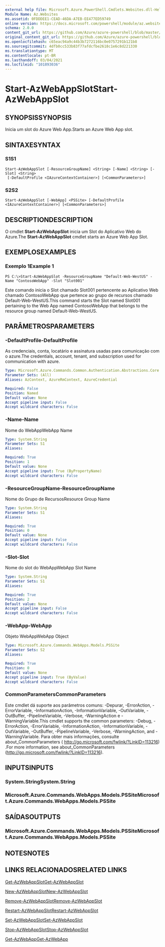 ```yaml
---
external help file: Microsoft.Azure.PowerShell.Cmdlets.Websites.dll-Help.xml
Module Name: Az.Websites
ms.assetid: 0FDDDEE1-CEAD-46DA-A7EB-EE477ED59749
online version: https://docs.microsoft.com/powershell/module/az.websites/start-azwebappslot
schema: 2.0.0
content_git_url: https://github.com/Azure/azure-powershell/blob/master/src/Websites/Websites/help/Start-AzWebAppSlot.md
original_content_git_url: https://github.com/Azure/azure-powershell/blob/master/src/Websites/Websites/help/Start-AzWebAppSlot.md
ms.openlocfilehash: c65eac94a9c44b3b7272116bc0e0757291b121b8
ms.sourcegitcommit: 4dfb0cc533b83f77afdcfbe2618c1e6c8d221330
ms.translationtype: MT
ms.contentlocale: pt-BR
ms.lasthandoff: 03/04/2021
ms.locfileid: "101893036"
---
```

# <span data-ttu-id="c398d-101">Start-AzWebAppSlot</span><span class="sxs-lookup"><span data-stu-id="c398d-101">Start-AzWebAppSlot</span></span>

## <span data-ttu-id="c398d-102">SYNOPSIS</span><span class="sxs-lookup"><span data-stu-id="c398d-102">SYNOPSIS</span></span>
<span data-ttu-id="c398d-103">Inicia um slot do Azure Web App.</span><span class="sxs-lookup"><span data-stu-id="c398d-103">Starts an Azure Web App slot.</span></span>

## <span data-ttu-id="c398d-104">SINTAXE</span><span class="sxs-lookup"><span data-stu-id="c398d-104">SYNTAX</span></span>

### <span data-ttu-id="c398d-105">S1</span><span class="sxs-lookup"><span data-stu-id="c398d-105">S1</span></span>
```
Start-AzWebAppSlot [-ResourceGroupName] <String> [-Name] <String> [-Slot] <String>
 [-DefaultProfile <IAzureContextContainer>] [<CommonParameters>]
```

### <span data-ttu-id="c398d-106">S2</span><span class="sxs-lookup"><span data-stu-id="c398d-106">S2</span></span>
```
Start-AzWebAppSlot [-WebApp] <PSSite> [-DefaultProfile <IAzureContextContainer>] [<CommonParameters>]
```

## <span data-ttu-id="c398d-107">DESCRIPTION</span><span class="sxs-lookup"><span data-stu-id="c398d-107">DESCRIPTION</span></span>
<span data-ttu-id="c398d-108">O cmdlet **Start-AzWebAppSlot** inicia um Slot do Aplicativo Web do Azure.</span><span class="sxs-lookup"><span data-stu-id="c398d-108">The **Start-AzWebAppSlot** cmdlet starts an Azure Web App Slot.</span></span>

## <span data-ttu-id="c398d-109">EXEMPLOS</span><span class="sxs-lookup"><span data-stu-id="c398d-109">EXAMPLES</span></span>

### <span data-ttu-id="c398d-110">Exemplo 1</span><span class="sxs-lookup"><span data-stu-id="c398d-110">Example 1</span></span>
```
PS C:\>Start-AzWebAppSlot -ResourceGroupName "Default-Web-WestUS" -Name "ContosoWebApp" -Slot "Slot001"
```

<span data-ttu-id="c398d-111">Este comando inicia o Slot chamado Slot001 pertencente ao Aplicativo Web chamado ContosoWebApp que pertence ao grupo de recursos chamado Default-Web-WestUS.</span><span class="sxs-lookup"><span data-stu-id="c398d-111">This command starts the Slot named Slot001 pertaining to the Web App named ContosoWebApp that belongs to the resource group named Default-Web-WestUS.</span></span>

## <span data-ttu-id="c398d-112">PARÂMETROS</span><span class="sxs-lookup"><span data-stu-id="c398d-112">PARAMETERS</span></span>

### <span data-ttu-id="c398d-113">-DefaultProfile</span><span class="sxs-lookup"><span data-stu-id="c398d-113">-DefaultProfile</span></span>
<span data-ttu-id="c398d-114">As credenciais, conta, locatário e assinatura usadas para comunicação com o azure.</span><span class="sxs-lookup"><span data-stu-id="c398d-114">The credentials, account, tenant, and subscription used for communication with azure.</span></span>

```yaml
Type: Microsoft.Azure.Commands.Common.Authentication.Abstractions.Core.IAzureContextContainer
Parameter Sets: (All)
Aliases: AzContext, AzureRmContext, AzureCredential

Required: False
Position: Named
Default value: None
Accept pipeline input: False
Accept wildcard characters: False
```

### <span data-ttu-id="c398d-115">-Name</span><span class="sxs-lookup"><span data-stu-id="c398d-115">-Name</span></span>
<span data-ttu-id="c398d-116">Nome do WebApp</span><span class="sxs-lookup"><span data-stu-id="c398d-116">WebApp Name</span></span>

```yaml
Type: System.String
Parameter Sets: S1
Aliases:

Required: True
Position: 1
Default value: None
Accept pipeline input: True (ByPropertyName)
Accept wildcard characters: False
```

### <span data-ttu-id="c398d-117">-ResourceGroupName</span><span class="sxs-lookup"><span data-stu-id="c398d-117">-ResourceGroupName</span></span>
<span data-ttu-id="c398d-118">Nome do Grupo de Recursos</span><span class="sxs-lookup"><span data-stu-id="c398d-118">Resource Group Name</span></span>

```yaml
Type: System.String
Parameter Sets: S1
Aliases:

Required: True
Position: 0
Default value: None
Accept pipeline input: False
Accept wildcard characters: False
```

### <span data-ttu-id="c398d-119">-Slot</span><span class="sxs-lookup"><span data-stu-id="c398d-119">-Slot</span></span>
<span data-ttu-id="c398d-120">Nome do slot do WebApp</span><span class="sxs-lookup"><span data-stu-id="c398d-120">WebApp Slot Name</span></span>

```yaml
Type: System.String
Parameter Sets: S1
Aliases:

Required: True
Position: 2
Default value: None
Accept pipeline input: False
Accept wildcard characters: False
```

### <span data-ttu-id="c398d-121">-WebApp</span><span class="sxs-lookup"><span data-stu-id="c398d-121">-WebApp</span></span>
<span data-ttu-id="c398d-122">Objeto WebApp</span><span class="sxs-lookup"><span data-stu-id="c398d-122">WebApp Object</span></span>

```yaml
Type: Microsoft.Azure.Commands.WebApps.Models.PSSite
Parameter Sets: S2
Aliases:

Required: True
Position: 0
Default value: None
Accept pipeline input: True (ByValue)
Accept wildcard characters: False
```

### <span data-ttu-id="c398d-123">CommonParameters</span><span class="sxs-lookup"><span data-stu-id="c398d-123">CommonParameters</span></span>
<span data-ttu-id="c398d-124">Este cmdlet dá suporte aos parâmetros comuns: -Depurar, -ErrorAction, -ErrorVariable, -InformationAction, -InformationVariable, -OutVariable, -OutBuffer, -PipelineVariable, -Verbose, -WarningAction e -WarningVariable.</span><span class="sxs-lookup"><span data-stu-id="c398d-124">This cmdlet supports the common parameters: -Debug, -ErrorAction, -ErrorVariable, -InformationAction, -InformationVariable, -OutVariable, -OutBuffer, -PipelineVariable, -Verbose, -WarningAction, and -WarningVariable.</span></span> <span data-ttu-id="c398d-125">Para obter mais informações, consulte about_CommonParameters ( http://go.microsoft.com/fwlink/?LinkID=113216) .</span><span class="sxs-lookup"><span data-stu-id="c398d-125">For more information, see about_CommonParameters (http://go.microsoft.com/fwlink/?LinkID=113216).</span></span>

## <span data-ttu-id="c398d-126">INPUTS</span><span class="sxs-lookup"><span data-stu-id="c398d-126">INPUTS</span></span>

### <span data-ttu-id="c398d-127">System.String</span><span class="sxs-lookup"><span data-stu-id="c398d-127">System.String</span></span>

### <span data-ttu-id="c398d-128">Microsoft.Azure.Commands.WebApps.Models.PSSite</span><span class="sxs-lookup"><span data-stu-id="c398d-128">Microsoft.Azure.Commands.WebApps.Models.PSSite</span></span>

## <span data-ttu-id="c398d-129">SAÍDAS</span><span class="sxs-lookup"><span data-stu-id="c398d-129">OUTPUTS</span></span>

### <span data-ttu-id="c398d-130">Microsoft.Azure.Commands.WebApps.Models.PSSite</span><span class="sxs-lookup"><span data-stu-id="c398d-130">Microsoft.Azure.Commands.WebApps.Models.PSSite</span></span>

## <span data-ttu-id="c398d-131">NOTES</span><span class="sxs-lookup"><span data-stu-id="c398d-131">NOTES</span></span>

## <span data-ttu-id="c398d-132">LINKS RELACIONADOS</span><span class="sxs-lookup"><span data-stu-id="c398d-132">RELATED LINKS</span></span>

[<span data-ttu-id="c398d-133">Get-AzWebAppSlot</span><span class="sxs-lookup"><span data-stu-id="c398d-133">Get-AzWebAppSlot</span></span>](./Get-AzWebAppSlot.md)

[<span data-ttu-id="c398d-134">New-AzWebAppSlot</span><span class="sxs-lookup"><span data-stu-id="c398d-134">New-AzWebAppSlot</span></span>](./New-AzWebAppSlot.md)

[<span data-ttu-id="c398d-135">Remove-AzWebAppSlot</span><span class="sxs-lookup"><span data-stu-id="c398d-135">Remove-AzWebAppSlot</span></span>](./Remove-AzWebAppSlot.md)

[<span data-ttu-id="c398d-136">Restart-AzWebAppSlot</span><span class="sxs-lookup"><span data-stu-id="c398d-136">Restart-AzWebAppSlot</span></span>](./Restart-AzWebAppSlot.md)

[<span data-ttu-id="c398d-137">Set-AzWebAppSlot</span><span class="sxs-lookup"><span data-stu-id="c398d-137">Set-AzWebAppSlot</span></span>](./Set-AzWebAppSlot.md)

[<span data-ttu-id="c398d-138">Stop-AzWebAppSlot</span><span class="sxs-lookup"><span data-stu-id="c398d-138">Stop-AzWebAppSlot</span></span>](./Stop-AzWebAppSlot.md)

[<span data-ttu-id="c398d-139">Get-AzWebApp</span><span class="sxs-lookup"><span data-stu-id="c398d-139">Get-AzWebApp</span></span>](./Get-AzWebApp.md)
